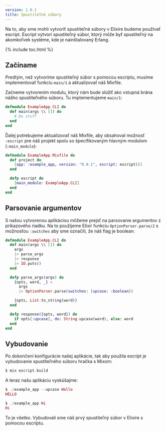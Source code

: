 ```yaml
---
version: 1.0.1
title: Spustiteľné súbory
---
```


Na to, aby sme mohli vytvoriť spustiteľné súbory v Elixire budeme používať escript. Escript vytvorí spustiteľný súbor, ktorý môže byť spustiteľný na akomkoľvek systéme, kde je nainštalovaný Erlang.

{% include toc.html %}

## Začíname

Predtým, než vytvoríme spustiteľný súbor s pomocou escriptu, musíme implementovať funkciu `main/1` a aktualizovať náš Mixfile.

Začneme vytvorením modulu, ktorý nám bude slúžiť ako vstupná brána nášho spustiteľného súboru. Tu implementujeme `main/1`:

```elixir
defmodule ExampleApp.CLI do
  def main(args \\ []) do
    # Do stuff
  end
end
```

Ďalej potrebujeme aktualizovať náš Mixfile, aby obsahoval možnosť `:escript` pre náš projekt spolu so špecifikovaným hlavným modulom (`:main_module`):

```elixir
defmodule ExampleApp.Mixfile do
  def project do
    [app: :example_app, version: "0.0.1", escript: escript()]
  end

  defp escript do
    [main_module: ExampleApp.CLI]
  end
end
```

## Parsovanie argumentov

S našou vytvorenou aplikáciou môžeme prejsť na parsovanie argumentov z príkazového riadku. Na to použijeme Elixir funkciu `OptionParser.parse/2` s možnosťou `:switches` aby sme označili, že náš flag je boolean:

```elixir
defmodule ExampleApp.CLI do
  def main(args \\ []) do
    args
    |> parse_args
    |> response
    |> IO.puts()
  end

  defp parse_args(args) do
    {opts, word, _} =
      args
      |> OptionParser.parse(switches: [upcase: :boolean])

    {opts, List.to_string(word)}
  end

  defp response({opts, word}) do
    if opts[:upcase], do: String.upcase(word), else: word
  end
end
```

## Vybudovanie

Po dokončení konfigurácie našej aplikácie, tak aby použila escript je vybudovanie spustiteľného súboru hračka s Mixom:

```elixir
$ mix escript.build
```

A teraz našu aplikáciu vyskúšajme:

```elixir
$ ./example_app --upcase Hello
HELLO

$ ./example_app Hi
Hi
```

To je všetko. Vybudovali sme náš prvý spustiteľný súbor v Elixire s pomocou escriptu.
